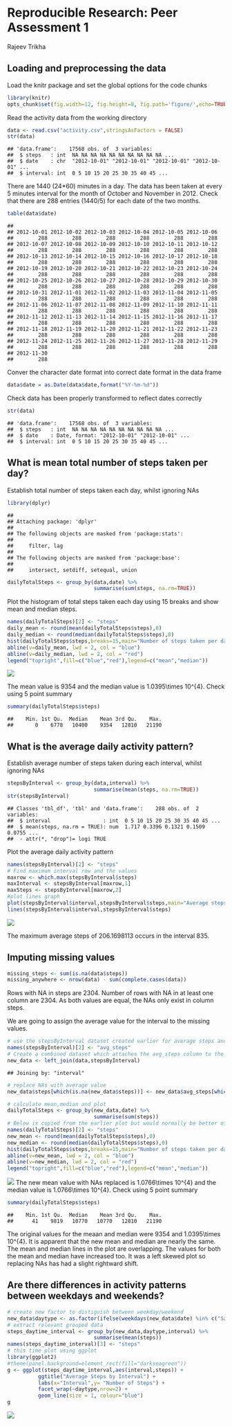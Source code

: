 # Reproducible Research: Peer Assessment 1
Rajeev Trikha  


## Loading and preprocessing the data
Load the knitr package and set the global options for the code chunks

```r
library(knitr)
opts_chunk$set(fig.width=12, fig.height=8, fig.path='figure/',echo=TRUE)
```


Read the activity data from the working directory


```r
data <- read.csv("activity.csv",stringsAsFactors = FALSE)
str(data)
```

```
## 'data.frame':	17568 obs. of  3 variables:
##  $ steps   : int  NA NA NA NA NA NA NA NA NA NA ...
##  $ date    : chr  "2012-10-01" "2012-10-01" "2012-10-01" "2012-10-01" ...
##  $ interval: int  0 5 10 15 20 25 30 35 40 45 ...
```

There are 1440 (24*60) minutes in a day. The data has been taken at every 5 minutes interval for the month of October and November in 2012. Check that there are 288 entries (1440/5) for each date of the two months.


```r
table(data$date)
```

```
## 
## 2012-10-01 2012-10-02 2012-10-03 2012-10-04 2012-10-05 2012-10-06 
##        288        288        288        288        288        288 
## 2012-10-07 2012-10-08 2012-10-09 2012-10-10 2012-10-11 2012-10-12 
##        288        288        288        288        288        288 
## 2012-10-13 2012-10-14 2012-10-15 2012-10-16 2012-10-17 2012-10-18 
##        288        288        288        288        288        288 
## 2012-10-19 2012-10-20 2012-10-21 2012-10-22 2012-10-23 2012-10-24 
##        288        288        288        288        288        288 
## 2012-10-25 2012-10-26 2012-10-27 2012-10-28 2012-10-29 2012-10-30 
##        288        288        288        288        288        288 
## 2012-10-31 2012-11-01 2012-11-02 2012-11-03 2012-11-04 2012-11-05 
##        288        288        288        288        288        288 
## 2012-11-06 2012-11-07 2012-11-08 2012-11-09 2012-11-10 2012-11-11 
##        288        288        288        288        288        288 
## 2012-11-12 2012-11-13 2012-11-14 2012-11-15 2012-11-16 2012-11-17 
##        288        288        288        288        288        288 
## 2012-11-18 2012-11-19 2012-11-20 2012-11-21 2012-11-22 2012-11-23 
##        288        288        288        288        288        288 
## 2012-11-24 2012-11-25 2012-11-26 2012-11-27 2012-11-28 2012-11-29 
##        288        288        288        288        288        288 
## 2012-11-30 
##        288
```

Conver the character date format into correct date format in the data frame

```r
data$date = as.Date(data$date,format("%Y-%m-%d"))
```
Check data has been properly transformed to reflect dates correctly

```r
str(data)
```

```
## 'data.frame':	17568 obs. of  3 variables:
##  $ steps   : int  NA NA NA NA NA NA NA NA NA NA ...
##  $ date    : Date, format: "2012-10-01" "2012-10-01" ...
##  $ interval: int  0 5 10 15 20 25 30 35 40 45 ...
```
## What is mean total number of steps taken per day?

Establish total number of steps taken each day, whilst ignoring NAs


```r
library(dplyr)
```

```
## 
## Attaching package: 'dplyr'
## 
## The following objects are masked from 'package:stats':
## 
##     filter, lag
## 
## The following objects are masked from 'package:base':
## 
##     intersect, setdiff, setequal, union
```

```r
dailyTotalSteps <- group_by(data,date) %>%
                            summarise(sum(steps, na.rm=TRUE))
```

Plot the histogram of total steps taken each day using 15 breaks and show mean and median steps.

```r
names(dailyTotalSteps)[2] <- "steps"
daily_mean <- round(mean(dailyTotalSteps$steps),0)
daily_median <- round(median(dailyTotalSteps$steps),0)
hist(dailyTotalSteps$steps,breaks=15,main="Number of steps taken per day",xlab="Total steps",col="grey")
abline(v=daily_mean, lwd = 2, col = "blue")
abline(v=daily_median, lwd = 2, col = "red")
legend("topright",fill=c("blue","red"),legend=c("mean","median"))
```

![](figure/totalStepsPlot-1.png) 

The mean value is 9354 and the median value is 1.0395\times 10^{4}. Check using 5 point summary

```r
summary(dailyTotalSteps$steps)
```

```
##    Min. 1st Qu.  Median    Mean 3rd Qu.    Max. 
##       0    6778   10400    9354   12810   21190
```

## What is the average daily activity pattern?

Establish average number of steps taken during each interval, whilst ignoring NAs


```r
stepsByInterval <- group_by(data,interval) %>%
                            summarise(mean(steps, na.rm=TRUE))
str(stepsByInterval)
```

```
## Classes 'tbl_df', 'tbl' and 'data.frame':	288 obs. of  2 variables:
##  $ interval                 : int  0 5 10 15 20 25 30 35 40 45 ...
##  $ mean(steps, na.rm = TRUE): num  1.717 0.3396 0.1321 0.1509 0.0755 ...
##  - attr(*, "drop")= logi TRUE
```

Plot the average daily activity pattern


```r
names(stepsByInterval)[2] <- "steps"
# Find maximum interval row and the values
maxrow <- which.max(stepsByInterval$steps)
maxInterval <- stepsByInterval[maxrow,1]
maxSteps <- stepsByInterval[maxrow,2]
#plot lines graph
plot(stepsByInterval$interval,stepsByInterval$steps,main="Average steps per interval",xlab="5 minute Intervals",ylab="Average Steps",pch="")
lines(stepsByInterval$interval,stepsByInterval$steps)
```

![](figure/averageSteps-1.png) 

The maximum average steps of 206.1698113 occurs in the interval 835.

## Imputing missing values


```r
missing_steps <- sum(is.na(data$steps))
missing_anywhere <- nrow(data) - sum(complete.cases(data))
```

Rows with NA in steps are 2304. Number of rows with NA in at least one column are 2304. As both values are equal, the NAs only exist in column steps.

We are going to assign the average value for the interval to the missing values.


```r
# use the stepsByInterval dataset created earlier for average steps and rename the seond column
names(stepsByInterval)[2] <- "avg_steps"
# Create a combined dataset which attaches the avg_steps column to the original data
new_data <- left_join(data,stepsByInterval) 
```

```
## Joining by: "interval"
```

```r
# replace NAs with average value
new_data$steps[which(is.na(new_data$steps))] <- new_data$avg_steps[which(is.na(new_data$steps))]

# calculate mean,median and plot
dailyTotalSteps <- group_by(new_data,date) %>%
                            summarise(sum(steps))
# Below is copied from the earlier plot but would normally be better off in a function
names(dailyTotalSteps)[2] <- "steps"
new_mean <- round(mean(dailyTotalSteps$steps),0)
new_median <- round(median(dailyTotalSteps$steps),0)
hist(dailyTotalSteps$steps,breaks=15,main="Number of steps taken per day with NAs replaced",xlab="Total steps",col="grey")
abline(v=new_mean, lwd = 2, col = "blue")
abline(v=new_median, lwd = 2, col = "red")
legend("topright",fill=c("blue","red"),legend=c("mean","median"))
```

![](figure/totsNAreplaced-1.png) 
The new mean value with NAs replaced is 1.0766\times 10^{4} and the median value is 1.0766\times 10^{4}. Check using 5 point summary

```r
summary(dailyTotalSteps$steps)
```

```
##    Min. 1st Qu.  Median    Mean 3rd Qu.    Max. 
##      41    9819   10770   10770   12810   21190
```

The original values for the meaan and median were 9354 and 1.0395\times 10^{4}. It is apparent that the new mean and median are nearly the same. The mean and median lines in the plot are overlapping. The values for both the mean and median have increased too. It was a left skewed plot so replacing NAs has had a slight rightward shift.


## Are there differences in activity patterns between weekdays and weekends?

```r
# create new factor to distiguish between weekday/weekend
new_data$daytype <- as.factor(ifelse(weekdays(new_data$date) %in% c("Saturday","Sunday"), "Weekend", "Weekday")) 
# extract relevant grouped data
steps_daytime_interval <- group_by(new_data,daytype,interval) %>%
                            summarise(mean(steps))
names(steps_daytime_interval)[3] <- "steps"
# this time plot using ggplot
library(ggplot2)
#theme(panel.background=element_rect(fill="darkseagreen"))
g <- ggplot(steps_daytime_interval,aes(interval,steps)) +
          ggtitle("Average Steps by Interval") +
          labs(x="Interval",y= "Number of Steps") +     
          facet_wrap(~daytype,nrow=2) +
          geom_line(size = 1, colour="blue")
g  
```

![](figure/weekend-1.png) 
